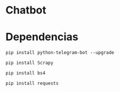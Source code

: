 # Chatbot

# Dependencias

`pip install python-telegram-bot --upgrade`

`pip install Scrapy`

`pip install bs4`

`pip install requests`